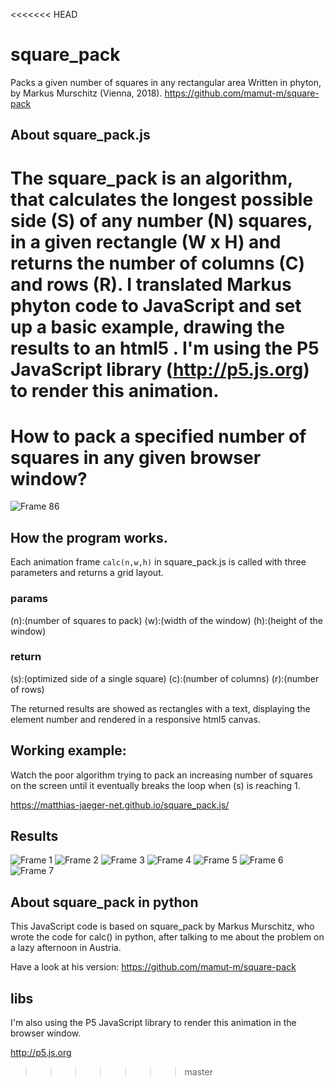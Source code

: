 <<<<<<< HEAD
# square_pack
Packs a given number of squares in any rectangular area
Written in phyton, by Markus Murschitz (Vienna, 2018).
https://github.com/mamut-m/square-pack


## About square_pack.js
The square_pack is an algorithm, that calculates the longest possible
side (S) of any number (N) squares, in a given rectangle (W x H) and
returns the number of columns (C) and rows (R). I translated Markus
phyton code to JavaScript and set up a basic example, drawing the results
to an html5 <canvas>. I'm using the P5 JavaScript library (http://p5.js.org)
to render this animation.
=======
# How to pack a specified number of squares in any given browser window?

![Frame 86](output/Frame-86.jpg)

## How the program works.  

Each animation frame `calc(n,w,h)` in square_pack.js is
called with three parameters and returns a grid layout.

### params  
(n):(number of squares to pack)
(w):(width of the window)
(h):(height of the window)

### return  
(s):(optimized side of a single square)
(c):(number of columns)
(r):(number of rows)

The returned results are showed as rectangles
with a text, displaying the element number and
rendered in a responsive html5 canvas.

## Working example:  

Watch the poor algorithm trying to pack an increasing
number of squares on the screen until it eventually breaks
the loop when (s) is reaching 1.

https://matthias-jaeger-net.github.io/square_pack.js/

## Results

![Frame 1](output/Frame-1.jpg)
![Frame 2](output/Frame-2.jpg)
![Frame 3](output/Frame-3.jpg)
![Frame 4](output/Frame-4.jpg)
![Frame 5](output/Frame-5.jpg)
![Frame 6](output/Frame-6.jpg)
![Frame 7](output/Frame-7.jpg)



## About square_pack in python
This JavaScript code is based on square_pack by Markus Murschitz,
who wrote the code for calc() in python, after talking to me about
the problem on a lazy afternoon in Austria.

Have a look at his version: https://github.com/mamut-m/square-pack

## libs   
I'm also using the P5 JavaScript library to render this
animation in the browser window.

http://p5.js.org
>>>>>>> master
